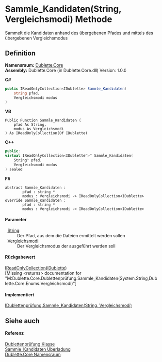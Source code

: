 # Sammle_Kandidaten(String, Vergleichsmodi) Methode


Sammelt die Kandidaten anhand des übergebenen Pfades und mittels des übergebenen Vergleichsmodus



## Definition
**Namensraum:** <a href="dc542d58-7cb6-5365-cce9-cfa395b16559">Dublette.Core</a>  
**Assembly:** Dublette.Core (in Dublette.Core.dll) Version: 1.0.0

**C#**
``` C#
public IReadOnlyCollection<IDublette> Sammle_Kandidaten(
	string pfad,
	Vergleichsmodi modus
)
```
**VB**
``` VB
Public Function Sammle_Kandidaten ( 
	pfad As String,
	modus As Vergleichsmodi
) As IReadOnlyCollection(Of IDublette)
```
**C++**
``` C++
public:
virtual IReadOnlyCollection<IDublette^>^ Sammle_Kandidaten(
	String^ pfad, 
	Vergleichsmodi modus
) sealed
```
**F#**
``` F#
abstract Sammle_Kandidaten : 
        pfad : string * 
        modus : Vergleichsmodi -> IReadOnlyCollection<IDublette> 
override Sammle_Kandidaten : 
        pfad : string * 
        modus : Vergleichsmodi -> IReadOnlyCollection<IDublette> 
```



#### Parameter
<dl><dt>  <a href="https://learn.microsoft.com/dotnet/api/system.string" target="_blank" rel="noopener noreferrer">String</a></dt><dd>Der Pfad, aus dem die Dateien ermittelt werden sollen</dd><dt>  <a href="9fd18be0-a2ab-2580-dd6d-7ba89b017d19">Vergleichsmodi</a></dt><dd>Der Vergleichsmodus der ausgeführt werden soll</dd></dl>

#### Rückgabewert
<a href="https://learn.microsoft.com/dotnet/api/system.collections.generic.ireadonlycollection-1" target="_blank" rel="noopener noreferrer">IReadOnlyCollection</a>(<a href="64bf2057-2761-a170-439b-87e17c2dab0c">IDublette</a>)  
\[Missing &lt;returns&gt; documentation for "M:Dublette.Core.Dublettenprüfung.Sammle_Kandidaten(System.String,Dublette.Core.Enums.Vergleichsmodi)"\]

#### Implementiert
<a href="3a3436c6-a3a7-e60e-ed01-3254bba4d952">IDublettenprüfung.Sammle_Kandidaten(String, Vergleichsmodi)</a>  


## Siehe auch


#### Referenz
<a href="24a05bb2-2b49-ccd1-4078-1b14b13c5e14">Dublettenprüfung Klasse</a>  
<a href="972cfe12-69a7-6798-5b43-a5cc8d124546">Sammle_Kandidaten Überladung</a>  
<a href="dc542d58-7cb6-5365-cce9-cfa395b16559">Dublette.Core Namensraum</a>  
